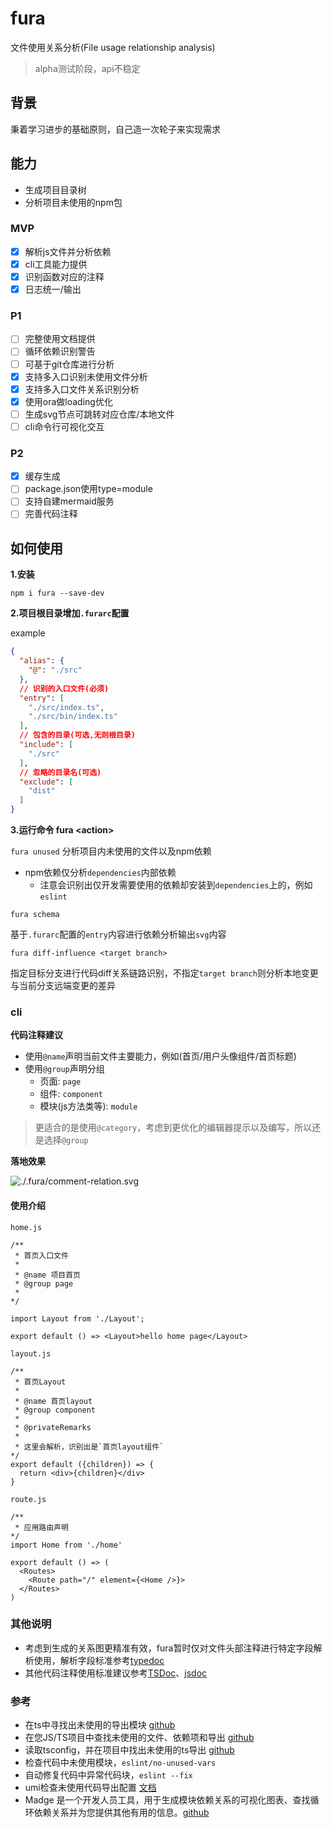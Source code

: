 # fura

文件使用关系分析(File usage relationship analysis)

> alpha测试阶段，api不稳定

## 背景

秉着学习进步的基础原则，自己造一次轮子来实现需求

## 能力

- 生成项目目录树
- 分析项目未使用的npm包

### MVP

- [x] 解析js文件并分析依赖
- [x] cli工具能力提供
- [x] 识别函数对应的注释
- [x] 日志统一/输出

### P1

- [ ] 完整使用文档提供
- [ ] 循环依赖识别警告
- [ ] 可基于git仓库进行分析
- [x] 支持多入口识别未使用文件分析
- [x] 支持多入口文件关系识别分析
- [x] 使用ora做loading优化
- [ ] 生成svg节点可跳转对应仓库/本地文件
- [ ] cli命令行可视化交互

### P2

- [x] 缓存生成
- [ ] package.json使用type=module
- [ ] 支持自建mermaid服务
- [ ] 完善代码注释

## 如何使用

**1.安装**

`npm i fura --save-dev`

**2.项目根目录增加`.furarc`配置**

example

```json
{
  "alias": {
    "@": "./src"
  },
  // 识别的入口文件(必须)
  "entry": [
    "./src/index.ts",
    "./src/bin/index.ts"
  ],
  // 包含的目录(可选,无则根目录)
  "include": [
    "./src"
  ],
  // 忽略的目录名(可选)
  "exclude": [
    "dist"
  ]
}
```

**3.运行命令 fura \<action\>**

`fura unused` 分析项目内未使用的文件以及npm依赖

- npm依赖仅分析`dependencies`内部依赖
  - 注意会识别出仅开发需要使用的依赖却安装到`dependencies`上的，例如`eslint`

`fura schema`

基于`.furarc`配置的`entry`内容进行依赖分析输出`svg`内容

`fura diff-influence <target branch>`

指定目标分支进行代码diff关系链路识别，不指定`target branch`则分析本地变更与当前分支远端变更的差异

### cli

**代码注释建议**

- 使用`@name`声明当前文件主要能力，例如(首页/用户头像组件/首页标题)
- 使用`@group`声明分组
  - 页面: `page`
  - 组件: `component`
  - 模块(js方法类等): `module`

> 更适合的是使用`@category`，考虑到更优化的编辑器提示以及编写，所以还是选择`@group`

**落地效果**

![./.fura/comment-relation.svg](https://kroki.io/mermaid/svg/eNpVkM1Kw0AURvc-hct0UWhpw2QQfABxZd0NLopILFQNfYK6SFpFtGKNP7VqSItBSm0RrTG2vszcSfIW3jGJ4O5w7uW734zeqBq7y-sbK0ukxITd4sE7tC1x3xGeA_2rLfQqC7sPot2JHT_sjXFHOC5YJox9OSVsu16D2RDMWTgNpNEURarzOQ8G4E7E9Wkuh5qyaHEBrc805u6Zz7_DrheORvzjCE5MHgzh7DipwBf96M3GMK3I4p6Fx2FyGLlm1agJ2xevl3JEWNy8xYT6ga7vNP48LTAwPZg2k2nik2q0qCj7xh4eE48-vHxhG1mNltlmZa2SnI6eXHw93Hi_-_n8qlaUNRBISX6SNCQFWs6gIFNSIJpcJhnQDFT5W2kgoRmo_4CkgDk_uIC5FQ==)


#### 使用介绍

`home.js`

```tsx
/**
 * 首页入口文件
 * 
 * @name 项目首页
 * @group page 
 * 
*/

import Layout from './Layout';

export default () => <Layout>hello home page</Layout>
```

`layout.js`

```tsx
/**
 * 首页Layout
 * 
 * @name 首页layout
 * @group component 
 * 
 * @privateRemarks
 * 
 * 这里会解析，识别出是`首页layout组件`
*/
export default ({children}) => {
  return <div>{children}</div>
}

```


`route.js`

```tsx
/**
 * 应用路由声明
*/
import Home from './home'

export default () => (
  <Routes>
    <Route path="/" element={<Home />}>
  </Routes>
)
```

### 其他说明

- 考虑到生成的关系图更精准有效，fura暂时仅对文件头部注释进行特定字段解析使用，解析字段标准参考[typedoc](https://typedoc.org/)
- 其他代码注释使用标准建议参考[TSDoc](https://tsdoc.org/)、[jsdoc](https://jsdoc.app/)

### 参考

- 在ts中寻找出未使用的导出模块 [github](https://github.com/pzavolinsky/ts-unused-exports)
- 在您JS/TS项目中查找未使用的文件、依赖项和导出 [github](https://github.com/webpro/knip)
- 读取tsconfig，并在项目中找出未使用的ts导出 [github](https://github.com/nadeesha/ts-prune)
- 检查代码中未使用模块，`eslint/no-unused-vars`
- 自动修复代码中异常代码块，`eslint --fix`
- umi检查未使用代码导出配置 [文档](https://umijs.org/docs/api/config#deadcode)
- Madge 是一个开发人员工具，用于生成模块依赖关系的可视化图表、查找循环依赖关系并为您提供其他有用的信息。[github](https://github.com/pahen/madge)
